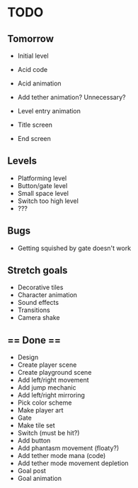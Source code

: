 # TODO

## Tomorrow

- Initial level
- Acid code
- Acid animation
- Add tether animation? Unnecessary?

- Level entry animation
- Title screen
- End screen

## Levels

- Platforming level
- Button/gate level
- Small space level
- Switch too high level
- ???

## Bugs

- Getting squished by gate doesn't work

## Stretch goals

- Decorative tiles
- Character animation
- Sound effects
- Transitions
- Camera shake

## == Done ==

- Design
- Create player scene
- Create playground scene
- Add left/right movement
- Add jump mechanic
- Add left/right mirroring
- Pick color scheme
- Make player art
- Gate
- Make tile set
- Switch (must be hit?)
- Add button
- Add phantasm movement (floaty?)
- Add tether mode mana (code)
- Add tether mode movement depletion
- Goal post
- Goal animation
